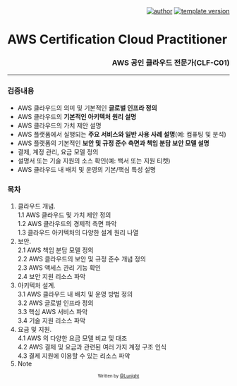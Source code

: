 <div align=right>
    <a href="https://github.com/LunightLab">
        <img alt="author" src= "https://img.shields.io/badge/author-lunight-blue?style=glat-square" target="_blank"></a>
    </a>
    <a href="https://github.com/LunightLab/LuLabTemplate">
        <img alt="template version" src= "https://img.shields.io/badge/template%20version-1.0-blue?style=glat-square" target="_blank"></a>
    </a>
</div>

AWS Certification Cloud Practitioner
====================================

### <div style="text-align: right">AWS 공인 클라우드 전문가(CLF-C01)</div>

---

### 검증내용

-	AWS 클라우드의 의미 및 기본적인 **글로벌 인프라 정의**
-	AWS 클라우드의 **기본적인 아키텍처 원리 설명**
-	AWS 클라우드의 가치 제안 설명
-	AWS 플랫폼에서 실행되는 **주요 서비스와 일반 사용 사례 설명**(예: 컴퓨팅 및 분석)
-	AWS 플랫폼의 기본적인 **보안 및 규정 준수 측면과 책임 분담 보안 모델 설명**
-	결제, 계정 관리, 요금 모델 정의
-	설명서 또는 기술 지원의 소스 확인(예: 백서 또는 지원 티켓)
-	AWS 클라우드 내 배치 및 운영의 기본/핵심 특성 설명

### 목차

1.	클라우드 개념.  
	1.1 AWS 클라우드 및 가치 제안 정의  
	1.2 AWS 클라우드의 경제적 측면 파악  
	1.3 클라우드 아키텍처의 다양한 설계 원리 나열  
2.	보안.  
	2.1 AWS 책임 분담 모델 정의  
	2.2 AWS 클라우드의 보안 및 규정 준수 개념 정의  
	2.3 AWS 액세스 관리 기능 확인  
	2.4 보안 지원 리소스 파악  
3.	아키텍처 설계.  
	3.1 AWS 클라우드 내 배치 및 운영 방법 정의  
	3.2 AWS 글로벌 인프라 정의  
	3.3 핵심 AWS 서비스 파악  
	3.4 기술 지원 리소스 파악  
4.	요금 및 지원.  
	4.1 AWS 의 다양한 요금 모델 비교 및 대조  
	4.2 AWS 결제 및 요금과 관련된 여러 가지 계정 구조 인식  
	4.3 결제 지원에 이용할 수 있는 리소스 파악  
5.	Note  

<div align="center">
<sub><sup>Written by <a href="https://github.com/LunightLab">@Lunight</a></sup></sub><small></small>

</div>
